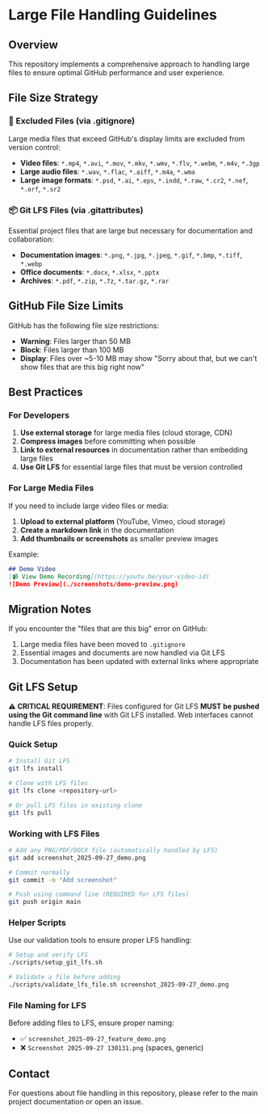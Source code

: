 # Large File Handling Guidelines

## Overview

This repository implements a comprehensive approach to handling large files to ensure optimal GitHub performance and user experience.

## File Size Strategy

### 🚫 Excluded Files (via .gitignore)
Large media files that exceed GitHub's display limits are excluded from version control:

- **Video files**: `*.mp4`, `*.avi`, `*.mov`, `*.mkv`, `*.wmv`, `*.flv`, `*.webm`, `*.m4v`, `*.3gp`
- **Large audio files**: `*.wav`, `*.flac`, `*.aiff`, `*.m4a`, `*.wma`
- **Large image formats**: `*.psd`, `*.ai`, `*.eps`, `*.indd`, `*.raw`, `*.cr2`, `*.nef`, `*.orf`, `*.sr2`

### 📦 Git LFS Files (via .gitattributes)
Essential project files that are large but necessary for documentation and collaboration:

- **Documentation images**: `*.png`, `*.jpg`, `*.jpeg`, `*.gif`, `*.bmp`, `*.tiff`, `*.webp`
- **Office documents**: `*.docx`, `*.xlsx`, `*.pptx`
- **Archives**: `*.pdf`, `*.zip`, `*.7z`, `*.tar.gz`, `*.rar`

## GitHub File Size Limits

GitHub has the following file size restrictions:
- **Warning**: Files larger than 50 MB
- **Block**: Files larger than 100 MB
- **Display**: Files over ~5-10 MB may show "Sorry about that, but we can't show files that are this big right now"

## Best Practices

### For Developers
1. **Use external storage** for large media files (cloud storage, CDN)
2. **Compress images** before committing when possible
3. **Link to external resources** in documentation rather than embedding large files
4. **Use Git LFS** for essential large files that must be version controlled

### For Large Media Files
If you need to include large video files or media:

1. **Upload to external platform** (YouTube, Vimeo, cloud storage)
2. **Create a markdown link** in the documentation
3. **Add thumbnails or screenshots** as smaller preview images

Example:
```markdown
## Demo Video
[📹 View Demo Recording](https://youtu.be/your-video-id)
![Demo Preview](./screenshots/demo-preview.png)
```

## Migration Notes

If you encounter the "files that are this big" error on GitHub:
1. Large media files have been moved to `.gitignore`
2. Essential images and documents are now handled via Git LFS
3. Documentation has been updated with external links where appropriate

## Git LFS Setup

**⚠️ CRITICAL REQUIREMENT**: Files configured for Git LFS **MUST be pushed using the Git command line** with Git LFS installed. Web interfaces cannot handle LFS files properly.

### Quick Setup

```bash
# Install Git LFS
git lfs install

# Clone with LFS files
git lfs clone <repository-url>

# Or pull LFS files in existing clone
git lfs pull
```

### Working with LFS Files

```bash
# Add any PNG/PDF/DOCX file (automatically handled by LFS)
git add screenshot_2025-09-27_demo.png

# Commit normally
git commit -m "Add screenshot"

# Push using command line (REQUIRED for LFS files)
git push origin main
```

### Helper Scripts

Use our validation tools to ensure proper LFS handling:

```bash
# Setup and verify LFS
./scripts/setup_git_lfs.sh

# Validate a file before adding
./scripts/validate_lfs_file.sh screenshot_2025-09-27_demo.png
```

### File Naming for LFS

Before adding files to LFS, ensure proper naming:
- ✅ `screenshot_2025-09-27_feature_demo.png`
- ❌ `Screenshot 2025-09-27 130131.png` (spaces, generic)

## Contact

For questions about file handling in this repository, please refer to the main project documentation or open an issue.